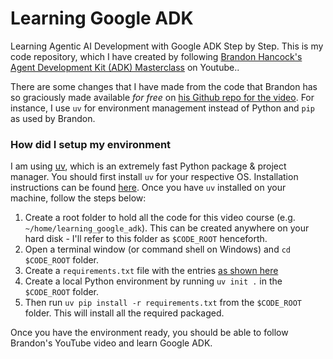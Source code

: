 # Learning Google ADK
Learning Agentic AI Development with Google ADK Step by Step.
This is my code repository, which I have created by following [Brandon Hancock's](https://www.youtube.com/@aiwithbrandon) [Agent Development Kit (ADK) Masterclass](https://www.youtube.com/watch?v=P4VFL9nIaIA&t=769s) on Youtube.. 

There are some changes that I have made from the code that Brandon has so graciously made available _for free_ on [his Github repo for the video](https://github.com/bhancockio/agent-development-kit-crash-course). For instance, I use `uv` for environment management instead of Python and `pip` as used by Brandon.

### How did I setup my environment
I am using [uv](https://docs.astral.sh/uv/), which is an extremely fast Python package & project manager. You should first install `uv` for your respective OS. Installation instructions can be found [here](https://docs.astral.sh/uv/getting-started/installation/). Once you have `uv` installed on your machine, follow the steps below:
1. Create a root folder to hold all the code for this video course (e.g. `~/home/learning_google_adk`). This can be created anywhere on your hard disk - I'll refer to this folder as `$CODE_ROOT` henceforth.
2. Open a terminal window (or command shell on Windows) and `cd $CODE_ROOT` folder.
3. Create a `requirements.txt` file with the entries [as shown here](./requirements.txt)
4. Create a local Python environment by running `uv init .` in the `$CODE_ROOT` folder.
5. Then run `uv pip install -r requirements.txt` from the `$CODE_ROOT` folder. This will install all the required packaged.

Once you have the environment ready, you should be able to follow Brandon's YouTube video and learn Google ADK.
